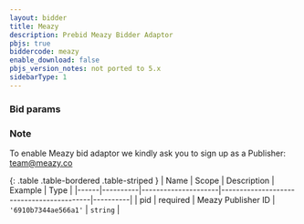 ```yaml
---
layout: bidder
title: Meazy
description: Prebid Meazy Bidder Adaptor
pbjs: true
biddercode: meazy
enable_download: false
pbjs_version_notes: not ported to 5.x
sidebarType: 1
---
```


### Bid params

### Note
To enable Meazy bid adaptor we kindly ask you to sign up as a Publisher: team@meazy.co

{: .table .table-bordered .table-striped }
| Name | Scope    | Description         | Example                                  | Type     |
|------|----------|---------------------|------------------------------------------|----------|
| pid  | required | Meazy Publisher ID  | `'6910b7344ae566a1'`                     | `string` |
